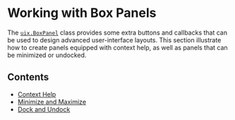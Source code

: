 # Working with Box Panels

The [`uix.BoxPanel`](uixBoxPanel.md) class provides some extra buttons and callbacks that can be used to design advanced user\-interface layouts. This section illustrate how to create panels equipped with context help, as well as panels that can be minimized or undocked.

## Contents

- [Context Help](ContextHelp.md)
- [Minimize and Maximize](MinimizeAndMaximize.md)
- [Dock and Undock](DockAndUndock.md)
